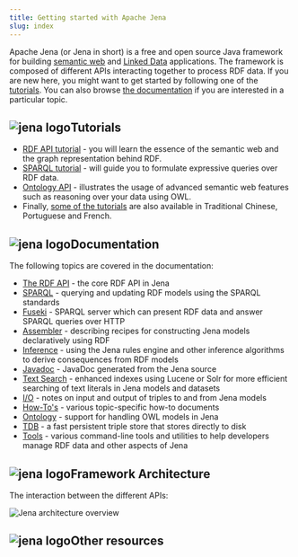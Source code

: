 ```yaml
---
title: Getting started with Apache Jena
slug: index
---
```


Apache Jena (or Jena in short) is a free and open source Java 
framework for building [semantic web](http://en.wikipedia.org/wiki/Semantic_Web) and 
[Linked Data](http://linkeddata.org/) applications.
The framework is composed of different APIs interacting together to process RDF data. If you are new here, you might want to
get started by following one of the [tutorials](/tutorials/index.html). You can also browse [the documentation](/documentation/index.html) if you are interested in a particular topic.

<h2><img class="logo-menu" src="/images/jena-logo/jena-logo-notext-small.png" alt="jena logo">Tutorials</h2>

* [RDF API tutorial](/tutorials/rdf_api.html) - you will learn 
the essence of the semantic web and the graph representation
behind RDF.
* [SPARQL tutorial](/tutorials/sparql.html) - will guide you 
to formulate expressive queries over RDF data.
* [Ontology API](/documentation/ontology) - illustrates the
usage of advanced semantic web features such as reasoning over your data using OWL.
* Finally, [some of the tutorials](/tutorials/index.html) are also available in Traditional Chinese, Portuguese and French.

<h2><img class="logo-menu" src="/images/jena-logo/jena-logo-notext-small.png" alt="jena logo">Documentation</h2>

The following topics are covered in the documentation:

* [The RDF API](/documentation/rdf/) - the core RDF API in Jena
* [SPARQL](/documentation/query/) - querying and updating RDF models using the SPARQL standards
* [Fuseki](/documentation/fuseki2/) - SPARQL server which can present RDF data and answer SPARQL queries over HTTP
* [Assembler](/documentation/assembler/) - describing recipes for constructing Jena models declaratively using RDF
* [Inference](/documentation/inference/) - using the Jena rules engine and other inference algorithms to derive consequences from RDF models
* [Javadoc](/documentation/javadoc/) - JavaDoc generated from the Jena source
* [Text Search](/documentation/query/text-query.html) - enhanced indexes using Lucene or Solr for more efficient searching of text literals in Jena models and datasets
* [I/O](/documentation/io/) - notes on input and output of triples to and from Jena models
* [How-To's](/documentation/notes/) - various topic-specific how-to documents
* [Ontology](/documentation/ontology/) - support for handling OWL models in Jena
* [TDB](/documentation/tdb/) - a fast persistent triple store that stores directly to disk
* [Tools](/documentation/tools/) - various command-line tools and utilities to help developers manage RDF data and other aspects of Jena

<h2><img class="logo-menu" src="/images/jena-logo/jena-logo-notext-small.png" alt="jena logo">Framework Architecture</h2>

The interaction between the different APIs:

![Jena architecture overview](/images/jena-architecture.png "Jena architecture overview")

<h2><img class="logo-menu" src="/images/jena-logo/jena-logo-notext-small.png" alt="jena logo">Other resources</h2>
